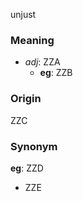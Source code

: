 unjust
### Meaning
+ _adj_: ZZA
    + __eg__: ZZB

### Origin

ZZC

### Synonym

__eg__: ZZD

+ ZZE


